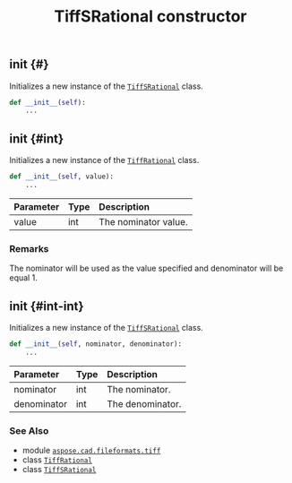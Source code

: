 ﻿---
title: TiffSRational constructor
second_title: Aspose.CAD for Python via .NET API References
description: 
type: docs
weight: 10
url: /python-net/aspose.cad.fileformats.tiff/tiffsrational/__init__/
is_root: false
---

## __init__ {#}

Initializes a new instance of the [`TiffSRational`](/cad/python-net/aspose.cad.fileformats.tiff/tiffsrational) class.



```python
def __init__(self):
    ...
```




## __init__ {#int}

Initializes a new instance of the [`TiffRational`](/cad/python-net/aspose.cad.fileformats.tiff/tiffrational) class.



```python
def __init__(self, value):
    ...
```


| Parameter | Type | Description |
| :- | :- | :- |
| value | int | The nominator value. |
### Remarks

The nominator will be used as the value specified and denominator will be equal 1.

## __init__ {#int-int}

Initializes a new instance of the [`TiffSRational`](/cad/python-net/aspose.cad.fileformats.tiff/tiffsrational) class.



```python
def __init__(self, nominator, denominator):
    ...
```


| Parameter | Type | Description |
| :- | :- | :- |
| nominator | int | The nominator. |
| denominator | int | The denominator. |



### See Also
* module [`aspose.cad.fileformats.tiff`](../../)
* class [`TiffRational`](/cad/python-net/aspose.cad.fileformats.tiff/tiffrational)
* class [`TiffSRational`](/cad/python-net/aspose.cad.fileformats.tiff/tiffsrational)
